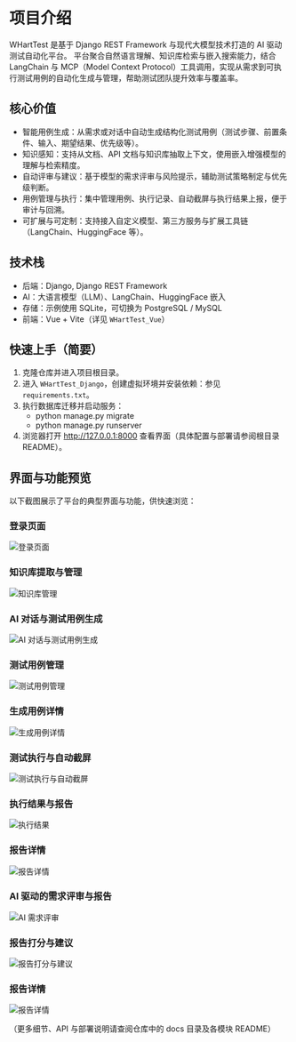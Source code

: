# 项目介绍

WHartTest 是基于 Django REST Framework 与现代大模型技术打造的 AI 驱动测试自动化平台。
平台聚合自然语言理解、知识库检索与嵌入搜索能力，结合 LangChain 与 MCP（Model Context Protocol）工具调用，实现从需求到可执行测试用例的自动化生成与管理，帮助测试团队提升效率与覆盖率。

## 核心价值
- 智能用例生成：从需求或对话中自动生成结构化测试用例（测试步骤、前置条件、输入、期望结果、优先级等）。
- 知识感知：支持从文档、API 文档与知识库抽取上下文，使用嵌入增强模型的理解与检索精度。
- 自动评审与建议：基于模型的需求评审与风险提示，辅助测试策略制定与优先级判断。
- 用例管理与执行：集中管理用例、执行记录、自动截屏与执行结果上报，便于审计与回溯。
- 可扩展与可定制：支持接入自定义模型、第三方服务与扩展工具链（LangChain、HuggingFace 等）。

## 技术栈
- 后端：Django, Django REST Framework
- AI：大语言模型（LLM）、LangChain、HuggingFace 嵌入
- 存储：示例使用 SQLite，可切换为 PostgreSQL / MySQL
- 前端：Vue + Vite（详见 `WHartTest_Vue`）

## 快速上手（简要）
1. 克隆仓库并进入项目根目录。
2. 进入 `WHartTest_Django`，创建虚拟环境并安装依赖：参见 `requirements.txt`。
3. 执行数据库迁移并启动服务：
   - python manage.py migrate
   - python manage.py runserver
4. 浏览器打开 http://127.0.0.1:8000 查看界面（具体配置与部署请参阅根目录 README）。

## 界面与功能预览
以下截图展示了平台的典型界面与功能，供快速浏览：

### 登录页面
![登录页面](/img/image.png)

### 知识库提取与管理
![知识库管理](/img/image-1.png)

### AI 对话与测试用例生成
![AI 对话与测试用例生成](/img/image-2.png)

### 测试用例管理
![测试用例管理](/img/image-3.png)

### 生成用例详情
![生成用例详情](/img/image-4.png)

### 测试执行与自动截屏
![测试执行与自动截屏](/img/image-6.png)

### 执行结果与报告
![执行结果](/img/image-7.png)

### 报告详情
![报告详情](/img/image-8.png)

### AI 驱动的需求评审与报告
![AI 需求评审](/img/image-9.png)

### 报告打分与建议
![报告打分与建议](/img/image-11.png)

### 报告详情
![报告详情](/img/image-10.png)

（更多细节、API 与部署说明请查阅仓库中的 docs 目录及各模块 README）

